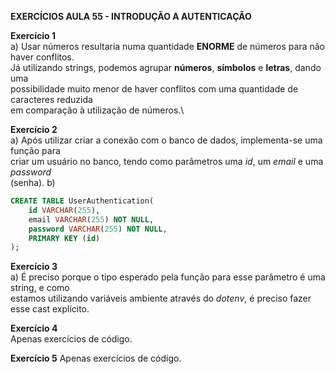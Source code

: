 **EXERCÍCIOS AULA 55 - INTRODUÇÃO A AUTENTICAÇÃO**


**Exercício 1**\
a) Usar números resultaria numa quantidade **ENORME** de números para não haver conflitos.\
Já utilizando strings, podemos agrupar **números**, **símbolos** e **letras**, dando uma\
possibilidade muito menor de haver conflitos com uma quantidade de caracteres reduzida\
em comparação à utilização de números.\

**Exercício 2**\
a) Após utilizar criar a conexão com o banco de dados, implementa-se uma função para\
criar um usuário no banco, tendo como parâmetros uma _id_, um _email_ e uma _password_\
(senha).
b)
~~~sql
CREATE TABLE UserAuthentication(
	id VARCHAR(255),
    email VARCHAR(255) NOT NULL,
    password VARCHAR(255) NOT NULL,
    PRIMARY KEY (id)
);
~~~

**Exercício 3**\
a) É preciso porque o tipo esperado pela função para esse parâmetro é uma string, e como\
estamos utilizando variáveis ambiente através do _dotenv_, é preciso fazer esse cast explícito.

**Exercício 4**\
Apenas exercícios de código.

**Exercício 5**
Apenas exercícios de código.
